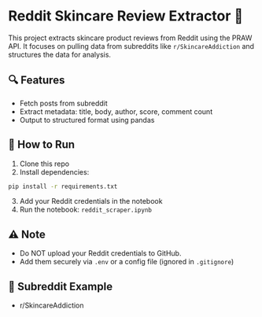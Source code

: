 # Reddit Skincare Review Extractor 🧴

This project extracts skincare product reviews from Reddit using the PRAW API. It focuses on pulling data from subreddits like `r/SkincareAddiction` and structures the data for analysis.

## 🔍 Features

- Fetch posts from subreddit
- Extract metadata: title, body, author, score, comment count
- Output to structured format using pandas

## 🚀 How to Run

1. Clone this repo
2. Install dependencies:

```bash
pip install -r requirements.txt
```

3. Add your Reddit credentials in the notebook
4. Run the notebook: `reddit_scraper.ipynb`

## ⚠️ Note

- Do NOT upload your Reddit credentials to GitHub.
- Add them securely via `.env` or a config file (ignored in `.gitignore`)

## 📌 Subreddit Example
- r/SkincareAddiction
